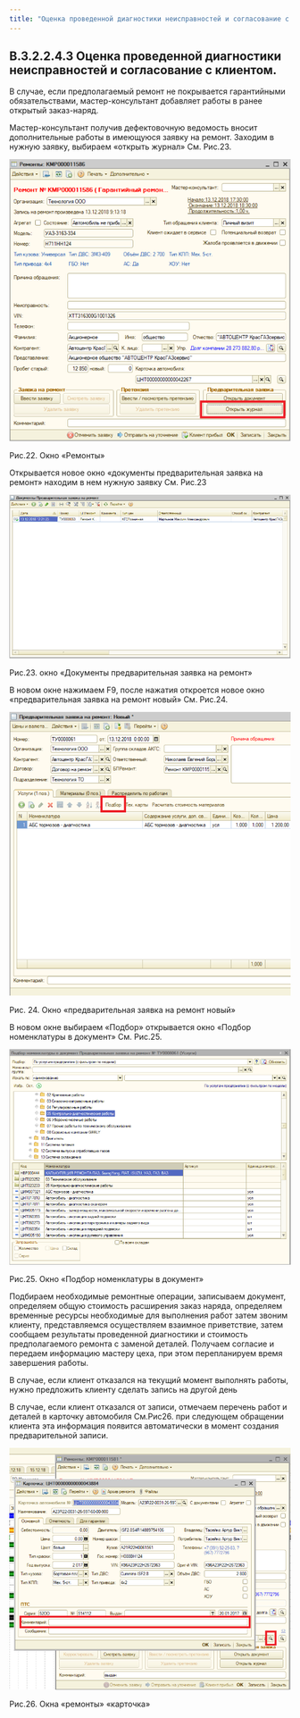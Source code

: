 ```yaml
---
title: "Оценка проведенной диагностики неисправностей и согласование с клиентом"
---
```


## В.3.2.2.4.3 Оценка проведенной диагностики неисправностей и согласование с клиентом.

В случае, если предполагаемый ремонт не покрывается гарантийными обязательствами, мастер-консультант добавляет работы в ранее открытый заказ-наряд.   

Мастер-консультант получив дефектовочную ведомость вносит дополнительные работы в имеющуюся заявку на ремонт. Заходим в нужную заявку, выбираем «открыть журнал» См. Рис.23.

![](UPP/_attach/lu190121xw2wg_tmp_78e7b3e69aff763a.png)

Рис.22. Окно «Ремонты»

Открывается новое окно «документы предварительная заявка на ремонт» находим в нем нужную заявку См. Рис.23

![](UPP/_attach/lu190121xw2wg_tmp_ab95444735d5c89.png)

Рис.23. окно «Документы предварительная заявка на ремонт»

В новом окне нажимаем F9, после нажатия откроется новое окно «предварительная заявка на ремонт новый» См. Рис.24.

![](UPP/_attach/lu190121xw2wg_tmp_5051f2b6cd13dca7.png)

Рис. 24. Окно «предварительная заявка на ремонт новый»

В новом окне выбираем «Подбор» открывается окно «Подбор номенклатуры в документ» См. Рис.25.

![](UPP/_attach/lu190121xw2wg_tmp_a2777760b0cb0d36.png)

Рис.25. Окно «Подбор номенклатуры в документ»

Подбираем необходимые ремонтные операции, записываем документ, определяем общую стоимость расширения заказ наряда, определяем временные ресурсы необходимые для выполнения работ затем звоним клиенту, представляемся осуществляем взаимное приветствие, затем сообщаем результаты проведенной диагностики и стоимость предполагаемого ремонта с заменой деталей. Получаем согласие и передаем информацию мастеру цеха, при этом перепланируем время завершения работы.

В случае, если клиент отказался на текущий момент выполнять работы, нужно предложить клиенту сделать запись на другой день

В случае, если клиент отказался от записи, отмечаем перечень работ и деталей в карточку автомобиля См.Рис26. при следующем обращении клиента эта информация появится автоматически в момент создания предварительной записи.

![](UPP/_attach/lu190121xw2wg_tmp_d0c3b14f86eb6791.png)

Рис.26. Окна «ремонты» «карточка»
